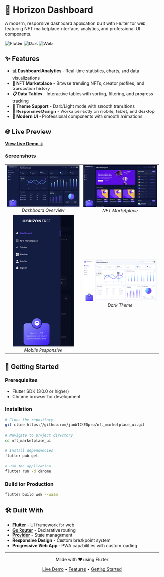 # 🎯 Horizon Dashboard

A modern, responsive dashboard application built with Flutter for web, featuring NFT marketplace interface, analytics, and professional UI components.

![Flutter](https://img.shields.io/badge/Flutter-02569B?style=flat-square&logo=flutter&logoColor=white)
![Dart](https://img.shields.io/badge/Dart-0175C2?style=flat-square&logo=dart&logoColor=white)
![Web](https://img.shields.io/badge/Web-4285F4?style=flat-square&logo=google-chrome&logoColor=white)

## ✨ Features

- **📊 Dashboard Analytics** - Real-time statistics, charts, and data visualizations
- **🎨 NFT Marketplace** - Browse trending NFTs, creator profiles, and transaction history  
- **📋 Data Tables** - Interactive tables with sorting, filtering, and progress tracking
- **🌙 Theme Support** - Dark/Light mode with smooth transitions
- **📱 Responsive Design** - Works perfectly on mobile, tablet, and desktop
- **🎯 Modern UI** - Professional components with smooth animations

## 🌐 Live Preview

**[View Live Demo →](https://nftmarketplaceui.netlify.app/)**

### Screenshots

<table>
  <tr>
    <td align="center">
      <img src="screenshots/dashboard.png" width="400" alt="Dashboard"/>
      <br/>
      <em>Dashboard Overview</em>
    </td>
    <td align="center">
      <img src="screenshots/nft-marketplace.png" width="400" alt="NFT Marketplace"/>
      <br/>
      <em>NFT Marketplace</em>
    </td>
  </tr>
  <tr>
    <td align="center">
      <img src="screenshots/mobile.png" width="200" alt="Mobile View"/>
      <br/>
      <em>Mobile Responsive</em>
    </td>
    <td align="center">
      <img src="screenshots/dark-theme.png" width="400" alt="Dark Theme"/>
      <br/>
      <em>Dark Theme</em>
    </td>
  </tr>
</table>

## 🚀 Getting Started

### Prerequisites
- Flutter SDK (3.0.0 or higher)
- Chrome browser for development

### Installation

```bash
# Clone the repository
git clone https://github.com/janWICKEDpro/nft_marketplace_ui.git

# Navigate to project directory
cd nft_marketplace_ui

# Install dependencies
flutter pub get

# Run the application
flutter run -d chrome
```

### Build for Production

```bash
flutter build web --wasm
```

## 🛠️ Built With

- **[Flutter](https://flutter.dev)** - UI framework for web
- **[Go Router](https://pub.dev/packages/go_router)** - Declarative routing
- **[Provider](https://pub.dev/packages/provider)** - State management
- **Responsive Design** - Custom breakpoint system
- **Progressive Web App** - PWA capabilities with custom loading

---

<div align="center">
  <p>Made with ❤️ using Flutter</p>
  <p>
    <a href="https://nftmarketplaceui.netlify.app/">Live Demo</a> • 
    <a href="#-features">Features</a> • 
    <a href="#-getting-started">Getting Started</a>
  </p>
</div>